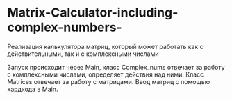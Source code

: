 # Matrix-Calculator-including-complex-numbers-
Реализация калькулятора матриц, который может работать как с действительными, так и с комплексными числами

Запуск происходит через Main, класс Complex_nums отвечает за работу с комплексными числами, определяет действия над ними. Класс Matrices отвечает за работу с матрицами. Ввод матриц с помощью хардкода в Main.
